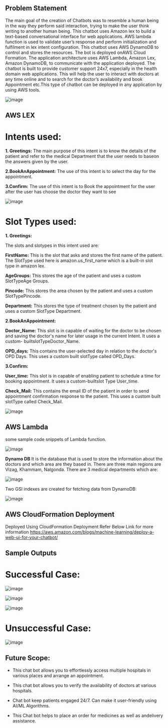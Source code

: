 ## Problem Statement

The main goal of the creation of Chatbots was to resemble a human being in the way they perform said interaction, trying to make the user think writing to another human being. 
This chatbot uses Amazon lex to build a text-based conversational interface for web applications. 
AWS lambda function is used to validate user’s response and perform initialization and fulfilment in lex intent configuration. This chatbot uses AWS DynamoDB to control and stores the resources. The bot is deployed onAWS Cloud Formation. 
The application architecture uses AWS Lambda, Amazon Lex, Amazon DynamoDB, to communicate with the application deployed.
The chatbot is built to provide customer support 24x7, especially in the health domain web applications. This will help the user to interact with doctors at any time online and to search for the doctor’s availability and book Appointment etc.This type of chatbot can be deployed in any application by using AWS tools.


![image](https://user-images.githubusercontent.com/53647653/180603130-4e9f4113-16cf-4a60-9c59-aa6af91cd2d1.png)


##  AWS LEX

# Intents used:

**1. Greetings:** The main purpose of this intent is to know the details of the patient and refer to the medical Department that the user needs to baseon the answers given by the user.

**2.BookAnAppointment:** The use of this intent is to select the day for the appointment.

**3.Confirm:** The use of this intent is to Book the appointment for the user after the user has choose the doctor they want to see

![image](https://user-images.githubusercontent.com/53647653/180604245-f4be8a71-990d-4be2-ace3-ec616d0872ad.png)


# Slot Types used:
**1. Greetings:**

The slots and slotypes in this intent used are:

**FirstName:** This is the slot that asks and stores the first name of the patient. The SlotType used here is amazon.us_first_name which is a built-in slot type in amazon lex.


**AgeGroups:** This stores the age of the patient and uses a custom SlotTypeAge Groups.

**Pincode:** This stores the area chosen by the patient and uses a custom SlotTypePincode.

**Department:** This stores the type of treatment chosen by the patient and uses a custom SlotType Department.

**2.BookAnAppointment:**

**Doctor_Name:** This slot is in capable of waiting for the doctor to be chosen and saving the doctor's name for later usage in the current Intent. It uses a custom- builtslotTypeDoctor_Name.

**OPD_days:** This contains the user-selected day in relation to the doctor's OPD Days. This uses a custom built slotType called OPD_Days.

**3.Confirm:**

**User_time:** This slot is in capable of enabling patient to schedule a time for booking appointment. It uses a custom-builtslot Type User_time.

**Check_Mail:** This contains the email ID of the patient in order to send appointment confirmation response to the patient. This uses a custom built slotType called Check_Mail.


![image](https://user-images.githubusercontent.com/53647653/180604469-f9aafb9f-f8df-4614-be57-19d71e6adabc.png)




## AWS Lambda

some sample code snippets of Lambda function.

![image](https://user-images.githubusercontent.com/53647653/180604112-5382a6a8-9bb2-4d2f-9e9c-86264afe0e72.png)


**Dynamo DB**
It is the database that is used to store the information about the doctors and which area are they based in.
There are three main regions are Vizag, Khammam, Nalgonda. There are 3 medical departments which are:

![image](https://user-images.githubusercontent.com/53647653/180604499-11230787-43e7-4ed8-9773-0f96e931faba.png)


Two GSI indexes are created for fetching data from DynamoDB:

![image](https://user-images.githubusercontent.com/53647653/180604517-2d576249-ae2f-458b-a234-27a9e672d0bc.png)


## AWS CloudFormation Deployment

Deployed Using CloudFormation Deployment
Refer Below Link  for more information 
https://aws.amazon.com/blogs/machine-learning/deploy-a-web-ui-for-your-chatbot/

## Sample Outputs

# Successful Case:

![image](https://user-images.githubusercontent.com/53647653/180604583-2c777b35-30f7-433d-810a-346b2f0d7860.png)

![image](https://user-images.githubusercontent.com/53647653/180604588-97eefbd5-70db-44cf-9769-8a29bd80acdc.png)

![image](https://user-images.githubusercontent.com/53647653/180604592-7ed11548-5854-48e3-a944-23be397d8cab.png)

# Unsuccessful Case:

![image](https://user-images.githubusercontent.com/53647653/180604629-e367f495-91d1-4e8a-8499-172bbaddd1bf.png)


## Future Scope:
* This chat bot allows you to effortlessly access multiple hospitals in various places and arrange an appointment.

* This chat bot allows you to verify the availability of doctors at various hospitals.

* Chat bot keep patients engaged 24/7. Can make it user-friendly using AI/ML Algorithms.

* This Chat bot helps to place an order for medicines as well as andelivery assistance.


